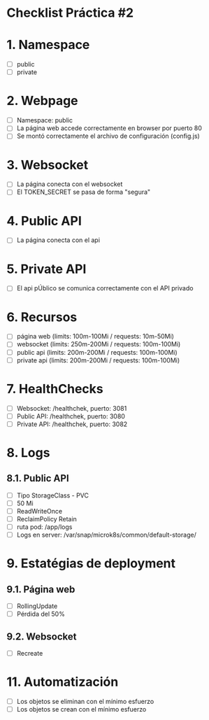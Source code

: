 # Checklist Práctica #2 <!-- omit in TOC -->

# 1. Namespace
- [ ] public
- [ ] private

# 2. Webpage
- [ ] Namespace: public
- [ ] La página web accede correctamente en browser por puerto 80
- [ ] Se montó correctamente el archivo de configuración (config.js)

# 3. Websocket
- [ ] La página conecta con el websocket
- [ ] El TOKEN_SECRET se pasa de forma "segura"

# 4. Public API
- [ ] La página conecta con el api

# 5. Private API
- [ ] El api pÚblico se comunica correctamente con el API privado

# 6. Recursos
- [ ] página web (limits: 100m-100Mi / requests: 10m-50Mi)
- [ ] websocket (limits: 250m-200Mi / requests: 100m-100Mi)
- [ ] public api (limits: 200m-200Mi / requests: 100m-100Mi)
- [ ] private api (limits: 200m-200Mi / requests: 100m-100Mi)

# 7. HealthChecks
- [ ] Websocket: /healthchek, puerto: 3081
- [ ] Public API: /healthchek, puerto: 3080
- [ ] Private API: /healthchek, puerto: 3082

# 8. Logs
## 8.1. Public API
- [ ] Tipo StorageClass - PVC
- [ ] 50 Mi
- [ ] ReadWriteOnce
- [ ] ReclaimPolicy Retain
- [ ] ruta pod: /app/logs
- [ ] Logs en server: /var/snap/microk8s/common/default-storage/<pvc-id>

# 9. Estatégias de deployment

## 9.1. Página web
- [ ] RollingUpdate
- [ ] Pérdida del 50%

## 9.2. Websocket
- [ ] Recreate


# 11. Automatización
- [ ] Los objetos se eliminan con el mínimo esfuerzo
- [ ] Los objetos se crean con el mínimo esfuerzo
